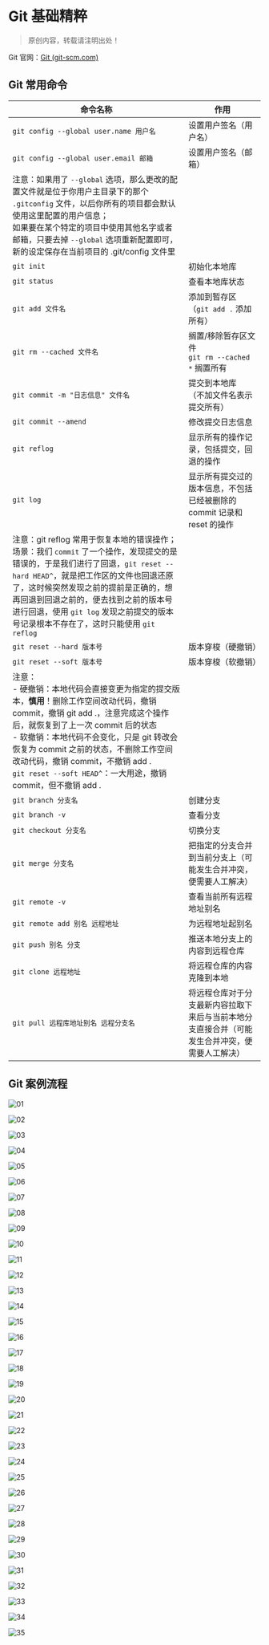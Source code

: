 # Git 基础精粹

> 原创内容，转载请注明出处！

Git 官网：[Git (git-scm.com)](https://git-scm.com/)

## Git 常用命令

| 命令名称                                                     | 作用                                                         |
| ------------------------------------------------------------ | ------------------------------------------------------------ |
| `git config --global user.name 用户名`                       | 设置用户签名（用户名）                                       |
| `git config --global user.email 邮箱`                        | 设置用户签名（邮箱）                                         |
| 注意：如果用了 `--global` 选项，那么更改的配置文件就是位于你用户主目录下的那个 `.gitconfig` 文件，以后你所有的项目都会默认使用这里配置的用户信息；<br />如果要在某个特定的项目中使用其他名字或者邮箱，只要去掉 `--global` 选项重新配置即可，新的设定保存在当前项目的 .git/config 文件里 |                                                              |
| `git init`                                                   | 初始化本地库                                                 |
| `git status`                                                 | 查看本地库状态                                               |
| `git add 文件名`                                             | 添加到暂存区<br />（`git add .` 添加所有）                   |
| `git rm --cached 文件名`                                     | 搁置/移除暂存区文件<br />`git rm --cached *` 搁置所有        |
| `git commit -m "日志信息" 文件名`                            | 提交到本地库<br />（不加文件名表示提交所有）                 |
| `git commit --amend`                                         | 修改提交日志信息                                             |
| `git reflog`                                                 | 显示所有的操作记录，包括提交，回退的操作                     |
| `git log`                                                    | 显示所有提交过的版本信息，不包括已经被删除的 commit 记录和 reset 的操作 |
| 注意：git reflog 常用于恢复本地的错误操作；<br />场景：我们 `commit` 了一个操作，发现提交的是错误的，于是我们进行了回退，`git reset --hard HEAD^`，就是把工作区的文件也回退还原了，这时候突然发现之前的提前是正确的，想再回退到回退之前的，便去找到之前的版本号进行回退，使用 `git log` 发现之前提交的版本号记录根本不存在了，这时只能使用 `git reflog` |                                                              |
| `git reset --hard 版本号`                                    | 版本穿梭（硬撤销）                                           |
| `git reset --soft 版本号`                                    | 版本穿梭（软撤销）                                           |
| 注意：<br />- 硬撤销：本地代码会直接变更为指定的提交版本，**慎用**！删除工作空间改动代码，撤销 commit，撤销 git add .，注意完成这个操作后，就恢复到了上一次 commit 后的状态<br />- 软撤销：本地代码不会变化，只是 git 转改会恢复为 commit 之前的状态，不删除工作空间改动代码，撤销 commit，不撤销 add .<br />`git reset --soft HEAD^`：一大用途，撤销 commit，但不撤销 add . |                                                              |
| `git branch 分支名`                                          | 创建分支                                                     |
| `git branch -v`                                              | 查看分支                                                     |
| `git checkout 分支名`                                        | 切换分支                                                     |
| `git merge 分支名`                                           | 把指定的分支合并到当前分支上（可能发生合并冲突，便需要人工解决） |
| `git remote -v`                                              | 查看当前所有远程地址别名                                     |
| `git remote add 别名 远程地址`                               | 为远程地址起别名                                             |
| `git push 别名 分支`                                         | 推送本地分支上的内容到远程仓库                               |
| `git clone 远程地址`                                         | 将远程仓库的内容克隆到本地                                   |
| `git pull 远程库地址别名 远程分支名`                         | 将远程仓库对于分支最新内容拉取下来后与当前本地分支直接合并（可能发生合并冲突，便需要人工解决） |

## Git 案例流程

![01](mark-img/01.png)

![02](mark-img/02.png)

![03](mark-img/03.png)

![04](mark-img/04.png)

![05](mark-img/05.png)

![06](mark-img/06.png)

![07](mark-img/07.png)

![08](mark-img/08.png)

![09](mark-img/09.png)

![10](mark-img/10.png)

![11](mark-img/11.png)

![12](mark-img/12.png)

![13](mark-img/13.png)

![14](mark-img/14.png)

![15](mark-img/15.png)

![16](mark-img/16.png)

![17](mark-img/17.png)

![18](mark-img/18.png)

![19](mark-img/19.png)

![20](mark-img/20.png)

![21](mark-img/21.png)

![22](mark-img/22.png)

![23](mark-img/23.png)

![24](mark-img/24.png)

![25](mark-img/25.png)

![26](mark-img/26.png)

![27](mark-img/27.png)

![28](mark-img/28.png)

![29](mark-img/29.png)

![30](mark-img/30.png)

![31](mark-img/31.png)

![32](mark-img/32.png)

![33](mark-img/33.png)

![34](mark-img/34.png)

![35](mark-img/35.png)
